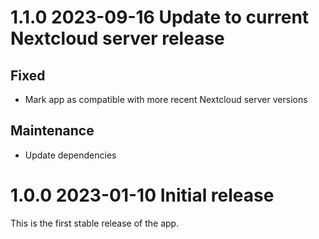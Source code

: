 # 1.1.0 2023-09-16 Update to current Nextcloud server release

## Fixed

- Mark app as compatible with more recent Nextcloud server versions

## Maintenance

- Update dependencies

# 1.0.0 2023-01-10 Initial release

This is the first stable release of the app.
